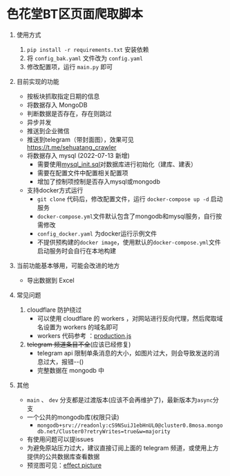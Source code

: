 # 色花堂BT区页面爬取脚本

1. 使用方式
   1. `pip install -r requirements.txt` 安装依赖
   2. 将 `config_bak.yaml` 文件改为 `config.yaml`
   3. 修改配置项，运行 `main.py` 即可


2. 目前实现的功能
   - 按板块抓取指定日期的信息
   - 将数据存入 MongoDB
   - 判断数据是否存在，存在则跳过
   - 异步并发
   - 推送到企业微信
   - 推送到telegram（带封面图），效果可见 https://t.me/sehuatang_crawler
   - 将数据存入 mysql (2022-07-13 新增)
     - 需要使用[mysql_init.sql](mysql_init/mysql_init.sql)对数据库进行初始化（建库、建表）
     - 需要在配置文件中配置相关配置项
     - 增加了控制项控制是否存入mysql或mongodb
   - 支持docker方式运行
     - `git clone` 代码后，修改配置文件，运行 `docker-compose up -d` 启动服务
     - `docker-compose.yml`文件默认包含了mongodb和mysql服务，自行按需修改 
     - `config_docker.yaml` 为docker运行示例文件
     - 不提供预构建的`docker image`，使用默认的`docker-compose.yml`文件启动服务时会自行在本地构建

3. 当前功能基本够用，可能会改进的地方
   - 导出数据到 Excel


4. 常见问题
   1. cloudflare 防护绕过
      - 可以使用 cloudflare 的 workers ，对网站进行反向代理，然后爬取域名设置为 workers 的域名即可
      - workers 代码参考 ：[production.js](util/production.js)
   2. ~~telegram 频道条目不全~~(应该已经修复)
      - telegram api 限制单条消息的大小，如图片过大，则会导致发送的消息过大，报错--()
      - 完整数据在 mongodb 中


5. 其他
   - `main` 、 `dev` 分支都是过渡版本(应该不会再维护了)，最新版本为`async`分支
   - 一个公共的mongodb库(权限只读)
      - `mongodb+srv://readonly:cS9NSuiJ1ebHnUL0@cluster0.8mosa.mongodb.net/Cluster0?retryWrites=true&w=majority`
   - 有使用问题可以提issues
   - 为避免原站压力过大，建议直接订阅上面的 telegram 频道，或使用上方提供的公共数据库查看数据
   - 预览图可见：[effect picture](effect%20picture)

